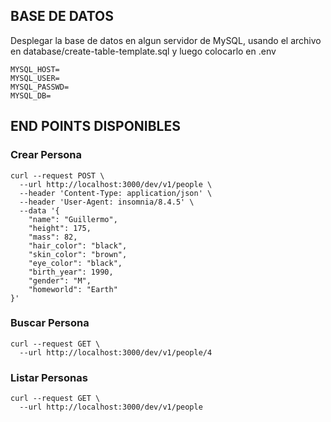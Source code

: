 ## BASE DE DATOS
Desplegar la base de datos en algun servidor de MySQL, usando el archivo en database/create-table-template.sql y luego colocarlo en .env

````env
MYSQL_HOST=
MYSQL_USER=
MYSQL_PASSWD=
MYSQL_DB=
````

## END POINTS DISPONIBLES

### Crear Persona
````curl
curl --request POST \
  --url http://localhost:3000/dev/v1/people \
  --header 'Content-Type: application/json' \
  --header 'User-Agent: insomnia/8.4.5' \
  --data '{
	"name": "Guillermo",
	"height": 175,
	"mass": 82,
	"hair_color": "black",
	"skin_color": "brown",
	"eye_color": "black",
	"birth_year": 1990,
	"gender": "M",
	"homeworld": "Earth"
}'
````

### Buscar Persona
````curl
curl --request GET \
  --url http://localhost:3000/dev/v1/people/4
````

### Listar Personas
````curl
curl --request GET \
  --url http://localhost:3000/dev/v1/people
````